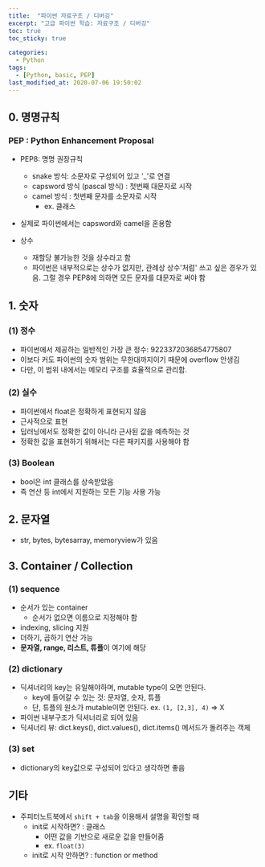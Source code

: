 ```yaml
---
title:  "파이썬 자료구조 / 디버깅"
excerpt: "고급 파이썬 학습: 자료구조 / 디버깅"
toc: true
toc_sticky: true

categories:
  - Python
tags:
  - [Python, basic, PEP]
last_modified_at: 2020-07-06 19:50:02
---
```


## 0. 명명규칙
### PEP : Python Enhancement Proposal
- PEP8: 명명 권장규칙
    - snake 방식: 소문자로 구성되어 있고 '_'로 연결
    - capsword 방식 (pascal 방식) : 첫번째 대문자로 시작
    - camel 방식 : 첫번째 문자를 소문자로 시작
        - ex. 클래스
- 실제로 파이썬에서는 capsword와 camel을 혼용함

- 상수
  - 재할당 불가능한 것을 상수라고 함
  - 파이썬은 내부적으로는 상수가 없지만, 관례상 상수'처럼' 쓰고 싶은 경우가 있음. 그럴 경우 PEP8에 의하면 모든 문자를 대문자로 써야 함

## 1. 숫자
### (1) 정수
- 파이썬에서 제공하는 일반적인 가장 큰 정수: 9223372036854775807
- 이보다 커도 파이썬의 숫자 범위는 무한대까지이기 때문에 overflow 안생김
- 다만, 이 범위 내에서는 메모리 구조를 효율적으로 관리함.

### (2) 실수
- 파이썬에서 float은 정확하게 표현되지 않음
- 근사적으로 표현
- 딥러닝에서도 정확한 값이 아니라 근사된 값을 예측하는 것
- 정확한 값을 표현하기 위해서는 다른 패키지를 사용해야 함

### (3) Boolean
- bool은 int 클래스를 상속받았음
- 즉 연산 등 int에서 지원하는 모든 기능 사용 가능

## 2. 문자열
- str, bytes, bytesarray, memoryview가 있음

## 3. Container / Collection
### (1) sequence
- 순서가 있는 container
  - 순서가 없으면 이름으로 지정해야 함
- indexing, slicing 지원
- 더하기, 곱하기 연산 가능
- **문자열, range, 리스트, 튜플**이 여기에 해당

### (2) dictionary
- 딕셔너리의 key는 유일해야하며, mutable type이 오면 안된다.
    - key에 들어갈 수 있는 것: 문자열, 숫자, 튜플
    - 단, 튜플의 원소가 mutable이면 안된다. ex. `(1, [2,3], 4)` => X
- 파이썬 내부구조가 딕셔너리로 되어 있음
- 딕셔너리 뷰: dict.keys(), dict.values(), dict.items() 메서드가 돌려주는 객체

### (3) set
- dictionary의 key값으로 구성되어 있다고 생각하면 좋음

## 기타
- 주피터노트북에서 `shift + tab`을 이용해서 설명을 확인할 때
  - init로 시작하면? : 클래스
    - 어떤 값을 기반으로 새로운 값을 만들어줌
    - ex. `float(3)`
  - init로 시작 안하면? : function or method
